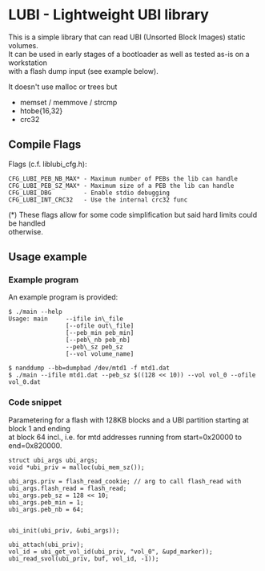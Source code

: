 # LUBI - Lightweight UBI library

This is a simple library that can read UBI (Unsorted Block Images) static volumes.  
It can be used in early stages of a bootloader as well as tested as-is on a workstation  
with a flash dump input (see example below).  

It doesn't use malloc or trees but  
- memset / memmove / strcmp  
- htobe{16,32}  
- crc32  

## Compile Flags

Flags (c.f. liblubi\_cfg.h):  

```
CFG_LUBI_PEB_NB_MAX* - Maximum number of PEBs the lib can handle  
CFG_LUBI_PEB_SZ_MAX* - Maximum size of a PEB the lib can handle  
CFG_LUBI_DBG         - Enable stdio debugging  
CFG_LUBI_INT_CRC32   - Use the internal crc32 func  
```

(\*) These flags allow for some code simplification but said hard limits could be handled  
otherwise.

## Usage example
### Example program
An example program is provided:  
```
$ ./main --help
Usage: main     --ifile in\_file
                [--ofile out\_file]
                [--peb_min peb_min]
                [--peb\_nb peb_nb]
                --peb\_sz peb_sz
                [--vol volume_name]

$ nanddump --bb=dumpbad /dev/mtd1 -f mtd1.dat  
$ ./main --ifile mtd1.dat --peb_sz $((128 << 10)) --vol vol_0 --ofile vol_0.dat  
```
### Code snippet

Parametering for a flash with 128KB blocks and a UBI partition starting at block 1 and ending  
at block 64 incl., i.e. for mtd addresses running from start=0x20000 to end=0x820000.  

```
struct ubi_args ubi_args;
void *ubi_priv = malloc(ubi_mem_sz());

ubi_args.priv = flash_read_cookie; // arg to call flash_read with
ubi_args.flash_read = flash_read;
ubi_args.peb_sz = 128 << 10;
ubi_args.peb_min = 1;
ubi_args.peb_nb = 64;


ubi_init(ubi_priv, &ubi_args));

ubi_attach(ubi_priv);
vol_id = ubi_get_vol_id(ubi_priv, "vol_0", &upd_marker));
ubi_read_svol(ubi_priv, buf, vol_id, -1));
```
